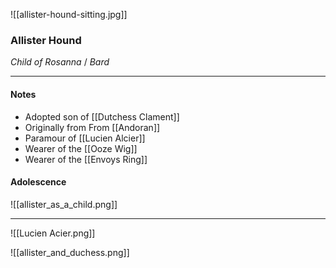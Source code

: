 ![[allister-hound-sitting.jpg]]
### Allister Hound
_Child of Rosanna_ / _Bard_

---

#### Notes
- Adopted son of [[Dutchess Clament]]
- Originally from From [[Andoran]]
- Paramour of [[Lucien Alcier]]
- Wearer of the [[Ooze Wig]]
- Wearer of the [[Envoys Ring]]


#### Adolescence

![[allister_as_a_child.png]]


---


![[Lucien Acier.png]]

![[allister_and_duchess.png]]

